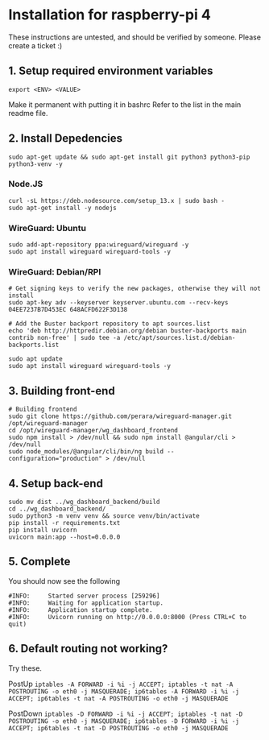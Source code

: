 # Installation for raspberry-pi 4
These instructions are untested, and should be verified by someone. Please create a ticket :)


## 1. Setup required environment variables
```
export <ENV> <VALUE>
```
Make it permanent with putting it in bashrc
Refer to the list in the main readme file.

## 2. Install Depedencies
```
sudo apt-get update && sudo apt-get install git python3 python3-pip python3-venv -y
```

### Node.JS
```
curl -sL https://deb.nodesource.com/setup_13.x | sudo bash -
sudo apt-get install -y nodejs
```
### WireGuard: Ubuntu
```
sudo add-apt-repository ppa:wireguard/wireguard -y
sudo apt install wireguard wireguard-tools -y
```

### WireGuard: Debian/RPI
```
# Get signing keys to verify the new packages, otherwise they will not install
sudo apt-key adv --keyserver keyserver.ubuntu.com --recv-keys 04EE7237B7D453EC 648ACFD622F3D138

# Add the Buster backport repository to apt sources.list
echo 'deb http://httpredir.debian.org/debian buster-backports main contrib non-free' | sudo tee -a /etc/apt/sources.list.d/debian-backports.list

sudo apt update
sudo apt install wireguard wireguard-tools -y
```

## 3. Building front-end
```
# Building frontend
sudo git clone https://github.com/perara/wireguard-manager.git /opt/wireguard-manager
cd /opt/wireguard-manager/wg_dashboard_frontend
sudo npm install > /dev/null && sudo npm install @angular/cli > /dev/null
sudo node_modules/@angular/cli/bin/ng build --configuration="production" > /dev/null
```

## 4. Setup back-end
```
sudo mv dist ../wg_dashboard_backend/build
cd ../wg_dashboard_backend/
sudo python3 -m venv venv && source venv/bin/activate
pip install -r requirements.txt
pip install uvicorn
uvicorn main:app --host=0.0.0.0
```

## 5. Complete
You should now see the following
```
#INFO:     Started server process [259296]
#INFO:     Waiting for application startup.
#INFO:     Application startup complete.
#INFO:     Uvicorn running on http://0.0.0.0:8000 (Press CTRL+C to quit) 
``` 

## 6. Default routing not working?
Try these.

PostUp `iptables -A FORWARD -i %i -j ACCEPT; iptables -t nat -A POSTROUTING -o eth0 -j MASQUERADE; ip6tables -A FORWARD -i %i -j ACCEPT; ip6tables -t nat -A POSTROUTING -o eth0 -j MASQUERADE`

PostDown `iptables -D FORWARD -i %i -j ACCEPT; iptables -t nat -D POSTROUTING -o eth0 -j MASQUERADE; ip6tables -D FORWARD -i %i -j ACCEPT; ip6tables -t nat -D POSTROUTING -o eth0 -j MASQUERADE`
